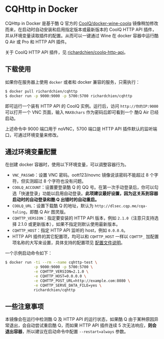 # CQHttp in Docker

CQHttp in Docker 是基于酷 Q 官方的 [CoolQ/docker-wine-coolq](https://github.com/CoolQ/docker-wine-coolq) 镜像稍加修改而来，在启动时自动安装和启用指定版本或最新版本的 CoolQ HTTP API 插件，并从环境变量读取插件的配置。从而可以一键通过 Wine 在 docker 容器中运行酷Q Air 或 Pro 和 HTTP API 插件。

关于 CoolQ HTTP API 插件，见 [richardchien/coolq-http-api](https://github.com/richardchien/coolq-http-api)。

## 下载使用

如果你在服务器上使用 `docker` 或者和 docker 兼容的服务，只需执行：

```sh
$ docker pull richardchien/cqhttp
$ docker run -p 9000:9000 -p 5700:5700 richardchien/cqhttp
```

即可运行一个装有 HTTP API 的 CoolQ 实例。运行后，访问 `http://你的IP:9000` 可以打开一个 VNC 页面，输入 `MAX8chars` 作为密码后即可看到一个 酷Q Air 已经启动。

上述命令中 9000 端口用于 noVNC，5700 端口是 HTTP API 插件默认的监听端口，可通过环境变量来修改。

## 通过环境变量配置

在创建 docker 容器时，使用以下环境变量，可以调整容器行为。

- `VNC_PASSWD`：设置 VNC 密码。oott123/novnc 镜像说该密码不能超过 8 个字符，但实测超过 8 个字符也没有问题。
- `COOLQ_ACCOUNT`：设置要登录酷 Q 的 QQ 号。在第一次手动登录后，你可以勾选「快速登录」功能以启用自动登录。**此项建议最好设置，因为这关系到容器启动时的自动登录和酷 Q 出错时的自动重启。**
- `COOLQ_URL`：设置下载酷 Q 的地址，默认为 `http://dlsec.cqp.me/cqa-tuling`，即酷 Q Air 图灵版。
- `CQHTTP_VERSION`：指定要安装的 HTTP API 版本，例如 `2.1.0`（注意只支持选择 2.1.0 或更新版本），如果不指定则默认使用最新版本。
- `CQHTTP_HOST`：指定 HTTP API 监听的 host，例如 `0.0.0.0`。
- HTTP API 插件的其它配置项，均可以和 `CQHTTP_HOST` 一样以 `CQHTTP_` 加配置项名称的大写来设置，具体支持的配置项见 [配置文件说明](https://richardchien.github.io/coolq-http-api/#/Configuration)。

一个示例启动命令如下：

```sh
$ docker run -ti --rm --name cqhttp-test \
             -p 9000:9000 -p 5700:5700 \
             -e CQHTTP_VERSION=2.1.0 \
             -e CQHTTP_HOST=0.0.0.0 \
             -e CQHTTP_POST_URL=http://example.com:8080 \
             -e CQHTTP_SERVE_DATA_FILE=yes \
             richardchien/cqhttp
```

## 一些注意事项

本镜像会在运行中检测酷 Q 及 HTTP API 的运行状态，如果酷 Q 由于某种原因异常退出，会自动尝试重启酷 Q，而如果 HTTP API 插件连续 5 次无法响应，**则会退出容器**，所以建议在启动命令中配置 `--restart=always` 参数。
